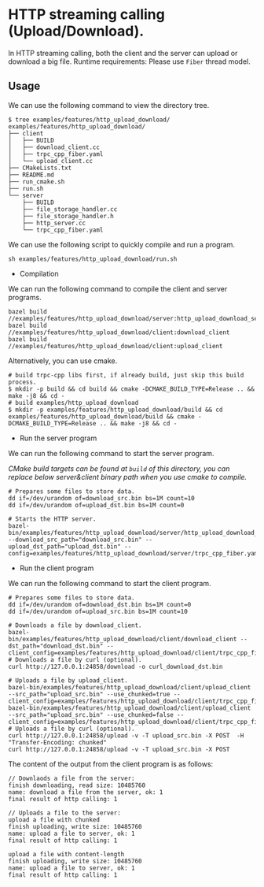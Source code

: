 # HTTP streaming calling (Upload/Download).

In HTTP streaming calling, both the client and the server can upload or download a big file.
Runtime requirements: Please use `Fiber` thread model.

## Usage

We can use the following command to view the directory tree.
```shell
$ tree examples/features/http_upload_download/
examples/features/http_upload_download/
├── client
│   ├── BUILD
│   ├── download_client.cc
│   ├── trpc_cpp_fiber.yaml
│   └── upload_client.cc
├── CMakeLists.txt
├── README.md
├── run_cmake.sh
├── run.sh
└── server
    ├── BUILD
    ├── file_storage_handler.cc
    ├── file_storage_handler.h
    ├── http_server.cc
    └── trpc_cpp_fiber.yaml
```

We can use the following script to quickly compile and run a program.
```shell
sh examples/features/http_upload_download/run.sh
```

* Compilation

We can run the following command to compile the client and server programs.

```shell
bazel build  //examples/features/http_upload_download/server:http_upload_download_server
bazel build  //examples/features/http_upload_download/client:download_client
bazel build  //examples/features/http_upload_download/client:upload_client
```

Alternatively, you can use cmake.
```shell
# build trpc-cpp libs first, if already build, just skip this build process.
$ mkdir -p build && cd build && cmake -DCMAKE_BUILD_TYPE=Release .. && make -j8 && cd -
# build examples/http_upload_download
$ mkdir -p examples/features/http_upload_download/build && cd examples/features/http_upload_download/build && cmake -DCMAKE_BUILD_TYPE=Release .. && make -j8 && cd -
```

* Run the server program

We can run the following command to start the server program.

*CMake build targets can be found at `build` of this directory, you can replace below server&client binary path when you use cmake to compile.*

```shell
# Prepares some files to store data.
dd if=/dev/urandom of=download_src.bin bs=1M count=10
dd if=/dev/urandom of=upload_dst.bin bs=1M count=0

# Starts the HTTP server.
bazel-bin/examples/features/http_upload_download/server/http_upload_download_server --download_src_path="download_src.bin" --upload_dst_path="upload_dst.bin" --config=examples/features/http_upload_download/server/trpc_cpp_fiber.yaml
```

* Run the client program

We can run the following command to start the client program.

```shell
# Prepares some files to store data.
dd if=/dev/urandom of=download_dst.bin bs=1M count=0
dd if=/dev/urandom of=upload_src.bin bs=1M count=10

# Downloads a file by download_client.
bazel-bin/examples/features/http_upload_download/client/download_client --dst_path="download_dst.bin" --client_config=examples/features/http_upload_download/client/trpc_cpp_fiber.yaml 
# Downloads a file by curl (optional).
curl http://127.0.0.1:24858/download -o curl_download_dst.bin

# Uploads a file by upload_client.
bazel-bin/examples/features/http_upload_download/client/upload_client --src_path="upload_src.bin" --use_chunked=true --client_config=examples/features/http_upload_download/client/trpc_cpp_fiber.yaml 
bazel-bin/examples/features/http_upload_download/client/upload_client --src_path="upload_src.bin" --use_chunked=false --client_config=examples/features/http_upload_download/client/trpc_cpp_fiber.yaml 
# Uploads a file by curl (optional).
curl http://127.0.0.1:24858/upload -v -T upload_src.bin -X POST  -H "Transfer-Encoding: chunked"
curl http://127.0.0.1:24858/upload -v -T upload_src.bin -X POST
```

The content of the output from the client program is as follows:
``` text
// Downlaods a file from the server:
finish downloading, read size: 10485760
name: download a file from the server, ok: 1
final result of http calling: 1

// Uploads a file to the server:
upload a file with chunked
finish uploading, write size: 10485760
name: upload a file to server, ok: 1
final result of http calling: 1

upload a file with content-length
finish uploading, write size: 10485760
name: upload a file to server, ok: 1
final result of http calling: 1
```